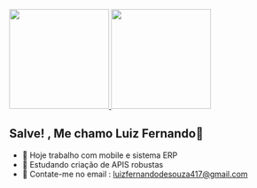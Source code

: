 <div align="start">

  <a href="https://github.com/luzin747">
    <img height="180em" src="https://github-readme-stats.vercel.app/api?username=luzin747&show_icons=true&theme=radical&include_all_commits=true&count_private=true"/>
  </a>

  <a href="https://github.com/luzin747">
    <img height="180em" src="https://github-readme-stats.vercel.app/api/top-langs/?username=luzin747&layout=compact&langs_count=7&theme=radical"/>
  </a>

</div>



## Salve! , Me chamo Luiz Fernando👋

- 🔭 Hoje trabalho com mobile e sistema ERP
- 🌱 Estudando criação de APIS robustas
- 💬 Contate-me no email : luizfernandodesouza417@gmail.com


